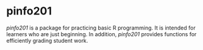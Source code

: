 # pinfo201

_pinfo201_ is a package for practicing basic R programming. It is intended for
learners who are just beginning. In addition, _pinfo201_ provides functions
for efficiently grading student work.
